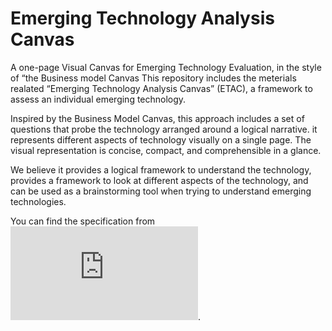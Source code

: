 # Emerging Technology Analysis Canvas

A one-page Visual Canvas for Emerging Technology Evaluation, in the style of “the Business model Canvas
This repository includes the meterials realated “Emerging Technology Analysis Canvas” (ETAC), a framework to assess an individual emerging technology. 

Inspired by the Business Model Canvas, this approach includes a set of questions that probe the technology arranged around a logical narrative. it represents different aspects of technology visually on a single page. The visual representation is concise, compact, and comprehensible in a glance. 

We believe it provides a logical framework to understand the technology, provides a framework to look at different aspects of the technology, and can be used as a brainstorming tool when trying to understand emerging technologies.

You can find the specification from ![ETAC.md](https://github.com/wso2/ETAC/blob/master/ETAC.md). 
